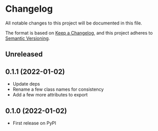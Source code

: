 # Changelog

All notable changes to this project will be documented in this file.

The format is based on [Keep a Changelog](https://keepachangelog.com/en/1.0.0/),
and this project adheres to [Semantic Versioning](https://semver.org/spec/v2.0.0.html).

## Unreleased

## 0.1.1 (2022-01-02)

* Update deps
* Rename a few class names for consistency
* Add a few more attributes to export

## 0.1.0 (2022-01-02)

* First release on PyPI
